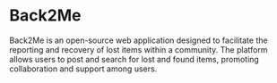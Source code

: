 # Back2Me
 Back2Me is an open-source web application designed to facilitate the reporting and recovery of lost items within a community. The platform allows users to post and search for lost and found items, promoting collaboration and support among users.
